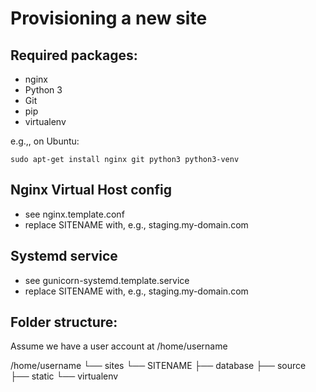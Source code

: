 Provisioning a new site
=======================

## Required packages:

* nginx
* Python 3
* Git
* pip
* virtualenv

e.g.,, on Ubuntu:

    sudo apt-get install nginx git python3 python3-venv

## Nginx Virtual Host config

* see nginx.template.conf
* replace SITENAME with, e.g., staging.my-domain.com

## Systemd service

* see gunicorn-systemd.template.service
* replace SITENAME with, e.g., staging.my-domain.com

## Folder structure:
Assume we have a user account at /home/username

/home/username
└── sites
    └── SITENAME
         ├── database
         ├── source
         ├── static
         └── virtualenv
